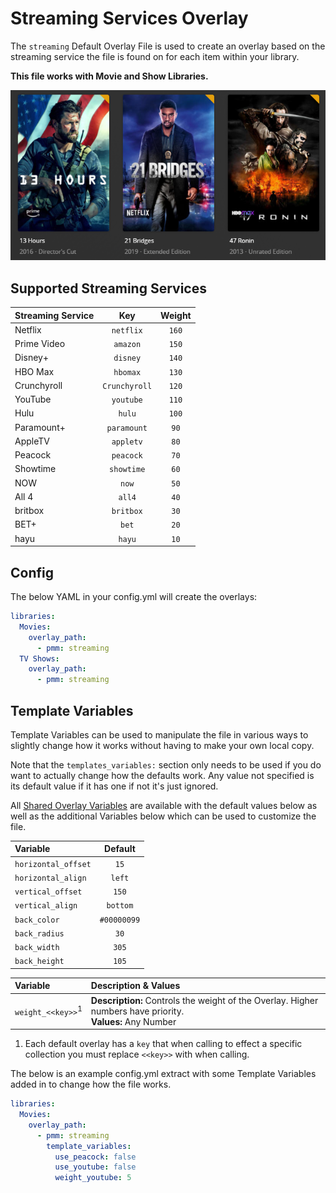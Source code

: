 # Streaming Services Overlay

The `streaming` Default Overlay File is used to create an overlay based on the streaming service the file is found on for each item within your library.

**This file works with Movie and Show Libraries.**

![](images/streaming.png)

## Supported Streaming Services

| Streaming Service |      Key      | Weight |
|:------------------|:-------------:|:------:|
| Netflix           |   `netflix`   | `160`  |
| Prime Video       |   `amazon`    | `150`  |
| Disney+           |   `disney`    | `140`  |
| HBO Max           |   `hbomax`    | `130`  |
| Crunchyroll       | `Crunchyroll` | `120`  |
| YouTube           |   `youtube`   | `110`  |
| Hulu              |    `hulu`     | `100`  |
| Paramount+        |  `paramount`  |  `90`  |
| AppleTV           |   `appletv`   |  `80`  |
| Peacock           |   `peacock`   |  `70`  |
| Showtime          |  `showtime`   |  `60`  |
| NOW               |     `now`     |  `50`  |
| All 4             |    `all4`     |  `40`  |
| britbox           |   `britbox`   |  `30`  |
| BET+              |     `bet`     |  `20`  |
| hayu              |    `hayu`     |  `10`  |


## Config

The below YAML in your config.yml will create the overlays:

```yaml
libraries:
  Movies:
    overlay_path:
      - pmm: streaming
  TV Shows:
    overlay_path:
      - pmm: streaming
```

## Template Variables

Template Variables can be used to manipulate the file in various ways to slightly change how it works without having to make your own local copy.

Note that the `templates_variables:` section only needs to be used if you do want to actually change how the defaults work. Any value not specified is its default value if it has one if not it's just ignored.

All [Shared Overlay Variables](../overlay_variables) are available with the default values below as well as the additional Variables below which can be used to customize the file.

| Variable            |   Default   |
|:--------------------|:-----------:|
| `horizontal_offset` |    `15`     |
| `horizontal_align`  |   `left`    |
| `vertical_offset`   |    `150`    |
| `vertical_align`    |  `bottom`   |
| `back_color`        | `#00000099` |
| `back_radius`       |    `30`     |
| `back_width`        |    `305`    |
| `back_height`       |    `105`    |

| Variable                     | Description & Values                                                                                         |
|:-----------------------------|:-------------------------------------------------------------------------------------------------------------|
| `weight_<<key>>`<sup>1</sup> | **Description:** Controls the weight of the Overlay. Higher numbers have priority.<br>**Values:** Any Number |

1. Each default overlay has a `key` that when calling to effect a specific collection you must replace `<<key>>` with when calling.

The below is an example config.yml extract with some Template Variables added in to change how the file works.

```yaml
libraries:
  Movies:
    overlay_path:
      - pmm: streaming
        template_variables:
          use_peacock: false
          use_youtube: false
          weight_youtube: 5
```
